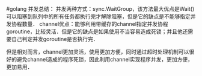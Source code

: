 #golang 并发总结：
并发两种方式：sync.WaitGroup，该方法最大优点是Wait()可以阻塞到队列中的所有任务都执行完才解除阻塞，但是它的缺点是不能够指定并发协程数量．
channel优点：能够利用带缓存的channel指定并发协程goroutine，比较灵活．但是它的缺点是如果使用不当容易造成死锁；并且他还需要自己判定并发goroutine是否执行完．

但是相对而言，channel更加灵活，使用更加方便，同时通过超时处理机制可以很好的避免channel造成的程序死锁，因此利用channel实现程序并发，更加方便，更加易用．